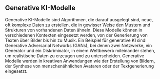 ## Generative KI-Modelle
Generative KI-Modelle sind Algorithmen, die darauf ausgelegt sind, neue, oft komplexe Daten zu erstellen, die in gewisser Weise den Mustern und Strukturen von vorhandenen Daten ähneln. Diese Modelle können in verschiedenen Kontexten eingesetzt werden, von der Generierung von Texten über Bilder bis hin zu Musik. Ein Beispiel für generative KI sind Generative Adversarial Networks (GANs), bei denen zwei Netzwerke, ein Generator und ein Diskriminator, in einem Wettbewerb miteinander stehen, um realistische Daten zu erzeugen und zu unterscheiden.
Generative Modelle werden in kreativen Anwendungen wie der Erstellung von Bildern, der Synthese von menschenähnlichen Avataren oder der Textgenerierung eingesetzt.
